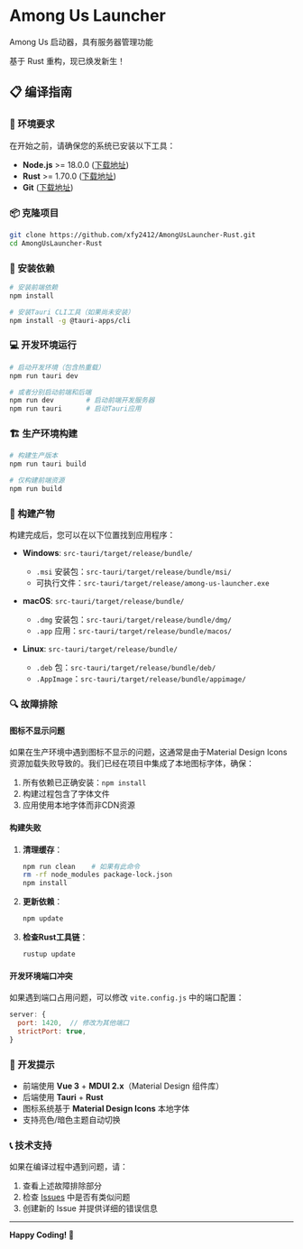 # Among Us Launcher
Among Us 启动器，具有服务器管理功能  

基于 Rust 重构，现已焕发新生！

## 📋 编译指南

### 🔧 环境要求

在开始之前，请确保您的系统已安装以下工具：

- **Node.js** >= 18.0.0 ([下载地址](https://nodejs.org/))
- **Rust** >= 1.70.0 ([下载地址](https://rustup.rs/))
- **Git** ([下载地址](https://git-scm.com/))

### 📦 克隆项目

```bash
git clone https://github.com/xfy2412/AmongUsLauncher-Rust.git
cd AmongUsLauncher-Rust
```

### 🚀 安装依赖

```bash
# 安装前端依赖
npm install

# 安装Tauri CLI工具（如果尚未安装）
npm install -g @tauri-apps/cli
```

### 💻 开发环境运行

```bash
# 启动开发环境（包含热重载）
npm run tauri dev

# 或者分别启动前端和后端
npm run dev        # 启动前端开发服务器
npm run tauri      # 启动Tauri应用
```

### 🏗️ 生产环境构建

```bash
# 构建生产版本
npm run tauri build

# 仅构建前端资源
npm run build
```

### 📱 构建产物

构建完成后，您可以在以下位置找到应用程序：

- **Windows**: `src-tauri/target/release/bundle/`
  - `.msi` 安装包：`src-tauri/target/release/bundle/msi/`
  - 可执行文件：`src-tauri/target/release/among-us-launcher.exe`

- **macOS**: `src-tauri/target/release/bundle/`
  - `.dmg` 安装包：`src-tauri/target/release/bundle/dmg/`
  - `.app` 应用：`src-tauri/target/release/bundle/macos/`

- **Linux**: `src-tauri/target/release/bundle/`
  - `.deb` 包：`src-tauri/target/release/bundle/deb/`
  - `.AppImage`：`src-tauri/target/release/bundle/appimage/`

### 🔍 故障排除

#### 图标不显示问题
如果在生产环境中遇到图标不显示的问题，这通常是由于Material Design Icons资源加载失败导致的。我们已经在项目中集成了本地图标字体，确保：

1. 所有依赖已正确安装：`npm install`
2. 构建过程包含了字体文件
3. 应用使用本地字体而非CDN资源

#### 构建失败
1. **清理缓存**：
   ```bash
   npm run clean    # 如果有此命令
   rm -rf node_modules package-lock.json
   npm install
   ```

2. **更新依赖**：
   ```bash
   npm update
   ```

3. **检查Rust工具链**：
   ```bash
   rustup update
   ```

#### 开发环境端口冲突
如果遇到端口占用问题，可以修改 `vite.config.js` 中的端口配置：

```javascript
server: {
  port: 1420,  // 修改为其他端口
  strictPort: true,
}
```

### 🎯 开发提示

- 前端使用 **Vue 3** + **MDUI 2.x**（Material Design 组件库）
- 后端使用 **Tauri** + **Rust**
- 图标系统基于 **Material Design Icons** 本地字体
- 支持亮色/暗色主题自动切换

### 📞 技术支持

如果在编译过程中遇到问题，请：

1. 查看上述故障排除部分
2. 检查 [Issues](https://github.com/xfy2412/AmongUsLauncher-Rust/issues) 中是否有类似问题
3. 创建新的 Issue 并提供详细的错误信息

---

**Happy Coding! 🚀**